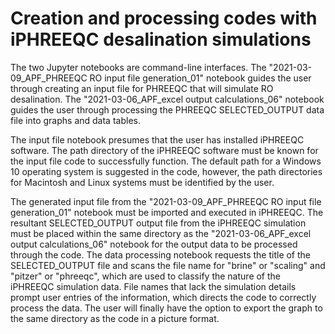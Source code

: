 # Creation and processing codes with iPHREEQC desalination simulations
The two Jupyter notebooks are command-line interfaces. The "2021-03-09_APF_PHREEQC RO input file generation_01" notebook guides the user through creating an input file for PHREEQC  that will simulate RO desalination. The "2021-03-06_APF_excel output calculations_06" notebook guides the user through processing the PHREEQC SELECTED_OUTPUT data file into graphs and data tables.

The input file notebook presumes that the user has installed iPHREEQC software. The path directory of the iPHREEQC software must be known for the input file code to successfully function. The default path for a Windows 10 operating system is suggested in the code, however, the path directories for Macintosh and Linux systems must be identified by the user.     

The generated input file from the "2021-03-09_APF_PHREEQC RO input file generation_01" notebook must be imported and executed in iPHREEQC. The resultant SELECTED_OUTPUT output file from the iPHREEQC simulation must be placed within the same directory as the "2021-03-06_APF_excel output calculations_06" notebook for the output data to be processed through the code. The data processing notebook requests the title of the SELECTED_OUTPUT file and scans the file name for "brine" or "scaling" and "pitzer" or "phreeqc", which are used to classify the nature of the iPHREEQC simulation data. File names that lack the simulation details prompt user entries of the information, which directs the code to correctly process the data. The user will finally have the option to export the graph to the same directory as the code in a picture format.    
